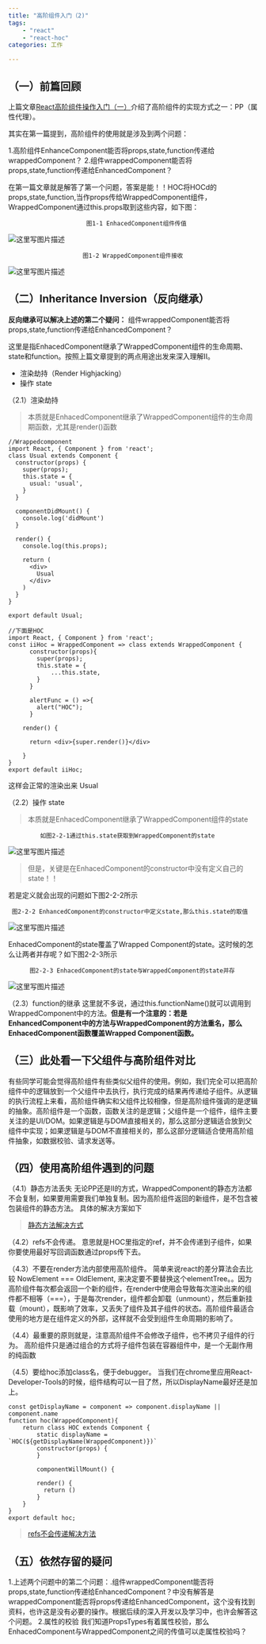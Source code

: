 ```yaml
---
title: "高阶组件入门（2)"
tags: 
	- "react"
	- "react-hoc"
categories: 工作

---
```


（一）前篇回顾
-------

上篇文章[React高阶组件操作入门（一）](https://github.com/iuap-design/blog/issues/241)介绍了高阶组件的实现方式之一：PP（属性代理）。

其实在第一篇提到，高阶组件的使用就是涉及到两个问题：

1.高阶组件EnhanceComponent能否将props,state,function传递给wrappedComponent？
2.组件wrappedComponent能否将props,state,function传递给EnhancedComponent？

<!-- more -->
在第一篇文章就是解答了第一个问题，答案是能！！HOC将HOCd的props,state,function,当作props传给WrappedComponent组件，WrappedComponent通过this.props取到这些内容，如下图：

                          图1-1 EnhacedComponent组件传值

![这里写图片描述](http://img.blog.csdn.net/20171107205438033?watermark/2/text/aHR0cDovL2Jsb2cuY3Nkbi5uZXQvd2FuZGVyX3Bvb2w=/font/5a6L5L2T/fontsize/400/fill/I0JBQkFCMA==/dissolve/70/gravity/SouthEast)

                         图1-2 WrappedComponent组件接收
![这里写图片描述](http://img.blog.csdn.net/20171107205535216?watermark/2/text/aHR0cDovL2Jsb2cuY3Nkbi5uZXQvd2FuZGVyX3Bvb2w=/font/5a6L5L2T/fontsize/400/fill/I0JBQkFCMA==/dissolve/70/gravity/SouthEast)

（二）Inheritance Inversion（反向继承）
------------------------------

**反向继承可以解决上述的第二个疑问：**
组件wrappedComponent能否将props,state,function传递给EnhancedComponent？

这里是指EnhacedComponent继承了WrappedComponent组件的生命周期、state和function。按照上篇文章提到的两点用途出发来深入理解II。

 - 渲染劫持（Render Highjacking） 
 - 操作 state


 （2.1）渲染劫持


> 本质就是EnhacedComponent继承了WrappedComponent组件的生命周期函数，尤其是render()函数


```
//Wrappedcomponent
import React, { Component } from 'react';
class Usual extends Component {
  constructor(props) {
    super(props);
    this.state = {
      usual: 'usual',
    }
  }

  componentDidMount() {
    console.log('didMount')
  }
 
  render() {
    console.log(this.props);

    return (
      <div>
        Usual
      </div>
    )
  }
}

export default Usual;

```


```
//下面是HOC
import React, { Component } from 'react';
const iiHoc = WrappedComponent => class extends WrappedComponent {
	  constructor(props){
	  	super(props);
	  	this.state = {
	  		...this.state,
	  	}
	  }
	
	  alertFunc = () =>{
	  	alert("HOC");
	  }

    render() {
      
      return <div>{super.render()}</div>
     
    }
}
export default iiHoc;
```
这样会正常的渲染出来 Usual

（2.2）操作 state


> 本质就是EnhacedComponent继承了WrappedComponent组件的state



             如图2-2-1通过this.state获取到WrappedComponent的state
![这里写图片描述](http://img.blog.csdn.net/20171107211149475?watermark/2/text/aHR0cDovL2Jsb2cuY3Nkbi5uZXQvd2FuZGVyX3Bvb2w=/font/5a6L5L2T/fontsize/400/fill/I0JBQkFCMA==/dissolve/70/gravity/SouthEast)



> 但是，关键是在EnhacedComponent的constructor中没有定义自己的state！！

若是定义就会出现的问题如下图2-2-2所示

     图2-2-2 EnhancedComponent的constructor中定义state,那么this.state的取值
![这里写图片描述](http://img.blog.csdn.net/20171107211424840?watermark/2/text/aHR0cDovL2Jsb2cuY3Nkbi5uZXQvd2FuZGVyX3Bvb2w=/font/5a6L5L2T/fontsize/400/fill/I0JBQkFCMA==/dissolve/70/gravity/SouthEast)

EnhacedComponent的state覆盖了Wrapped Component的state。这时候的怎么让两者并存呢？如下图2-2-3所示

          图2-2-3 EnhacedComponent的state与WrappedComponent的state并存
![这里写图片描述](http://img.blog.csdn.net/20171107211543953?watermark/2/text/aHR0cDovL2Jsb2cuY3Nkbi5uZXQvd2FuZGVyX3Bvb2w=/font/5a6L5L2T/fontsize/400/fill/I0JBQkFCMA==/dissolve/70/gravity/SouthEast)

（2.3）function的继承
这里就不多说，通过this.functionName()就可以调用到WrappedComponent中的方法。**但是有一个注意的：若是EnhancedComponent中的方法与WrappedComponent的方法重名，那么EnhacedComponent函数覆盖Wrapped Component函数。**

（三）此处看一下父组件与高阶组件对比
------------------

有些同学可能会觉得高阶组件有些类似父组件的使用。例如，我们完全可以把高阶组件中的逻辑放到一个父组件中去执行，执行完成的结果再传递给子组件。从逻辑的执行流程上来看，高阶组件确实和父组件比较相像，但是高阶组件强调的是逻辑的抽象。高阶组件是一个函数，函数关注的是逻辑；父组件是一个组件，组件主要关注的是UI/DOM。如果逻辑是与DOM直接相关的，那么这部分逻辑适合放到父组件中实现；如果逻辑是与DOM不直接相关的，那么这部分逻辑适合使用高阶组件抽象，如数据校验、请求发送等。

（四）使用高阶组件遇到的问题
--------------
（4.1）静态方法丢失
无论PP还是II的方式，WrappedComponent的静态方法都不会复制，如果要用需要我们单独复制。因为高阶组件返回的新组件，是不包含被包装组件的静态方法。
具体的解决方案如下

> [静态方法解决方式](https://segmentfault.com/a/1190000010845410)

（4.2）refs不会传递。 
意思就是HOC里指定的ref，并不会传递到子组件，如果你要使用最好写回调函数通过props传下去。

（4.3）不要在render方法内部使用高阶组件。
简单来说react的差分算法会去比较 NowElement === OldElement, 来决定要不要替换这个elementTree。。因为高阶组件每次都会返回一个新的组件，在render中使用会导致每次渲染出来的组件都不相等（===），于是每次render，组件都会卸载（unmount），然后重新挂载（mount），既影响了效率，又丢失了组件及其子组件的状态。高阶组件最适合使用的地方是在组件定义的外部，这样就不会受到组件生命周期的影响了。

（4.4）最重要的原则就是，注意高阶组件不会修改子组件，也不拷贝子组件的行为。
高阶组件只是通过组合的方式将子组件包装在容器组件中，是一个无副作用的纯函数

（4.5）要给hoc添加class名，便于debugger。
当我们在chrome里应用React-Developer-Tools的时候，组件结构可以一目了然，所以DisplayName最好还是加上。

```
const getDisplayName = component => component.displayName || component.name
function hoc(WrappedComponent){
    return class HOC extends Component {
        static displayName = `HOC(${getDisplayName(WrappedComponent)})`
        constructor(props) {
        }
        
        componentWillMount() { 

        render() {
          return ()
        }
    }
}
export default hoc;
```

> [refs不会传递解决方法](https://segmentfault.com/a/1190000010845410)


（五）依然存留的疑问
----------

1.上述两个问题中的第二个问题：.组件wrappedComponent能否将props,state,function传递给EnhancedComponent？中没有解答是wrappedComponent能否将props传递给EnhancedComponent，这个没有找到资料，也许这是没有必要的操作。根据后续的深入开发以及学习中，也许会解答这个问题。
2.属性的校验
我们知道PropsTypes有着属性校验，那么EnhacedComponent与WrappedComponent之间的传值可以走属性校验吗？



